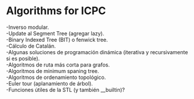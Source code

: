 # Algorithms for ICPC

-Inverso modular.\
-Update al Segment Tree (agregar lazy).\
-Binary Indexed Tree (BIT) o fenwick tree.\
-Cálculo de Catalán.\
-Algunas soluciones de programación dinámica (iterativa y recursivamente si es posible).\
-Algoritmos de ruta más corta para grafos.\
-Algoritmos de minimum spaning tree.\
-Algoritmos de ordenamiento topológico.\
-Euler tour (aplanamiento de árbol).\
-Funciones útiles de la STL (y también \_\_builtin)?
